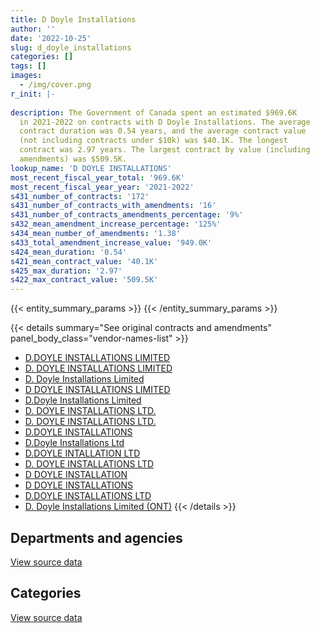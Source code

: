 ```yaml
---
title: D Doyle Installations
author: ''
date: '2022-10-25'
slug: d_doyle_installations
categories: []
tags: []
images:
  - /img/cover.png
r_init: |-
  
description: The Government of Canada spent an estimated $969.6K
  in 2021-2022 on contracts with D Doyle Installations. The average
  contract duration was 0.54 years, and the average contract value
  (not including contracts under $10k) was $40.1K. The longest
  contract was 2.97 years. The largest contract by value (including
  amendments) was $509.5K.
lookup_name: 'D DOYLE INSTALLATIONS'
most_recent_fiscal_year_total: '969.6K'
most_recent_fiscal_year_year: '2021-2022'
s431_number_of_contracts: '172'
s431_number_of_contracts_with_amendments: '16'
s431_number_of_contracts_amendments_percentage: '9%'
s432_mean_amendment_increase_percentage: '125%'
s434_mean_number_of_amendments: '1.38'
s433_total_amendment_increase_value: '949.0K'
s424_mean_duration: '0.54'
s421_mean_contract_value: '40.1K'
s425_max_duration: '2.97'
s422_max_contract_value: '509.5K'
---
```


<script src="/rmarkdown-libs/htmlwidgets/htmlwidgets.js"></script>
<link href="/rmarkdown-libs/datatables-css/datatables-crosstalk.css" rel="stylesheet" />
<script src="/rmarkdown-libs/datatables-binding/datatables.js"></script>
<script src="/rmarkdown-libs/jquery/jquery-3.6.0.min.js"></script>
<link href="/rmarkdown-libs/dt-core-bootstrap/css/dataTables.bootstrap.min.css" rel="stylesheet" />
<link href="/rmarkdown-libs/dt-core-bootstrap/css/dataTables.bootstrap.extra.css" rel="stylesheet" />
<script src="/rmarkdown-libs/dt-core-bootstrap/js/jquery.dataTables.min.js"></script>
<script src="/rmarkdown-libs/dt-core-bootstrap/js/dataTables.bootstrap.min.js"></script>
<link href="/rmarkdown-libs/crosstalk/css/crosstalk.min.css" rel="stylesheet" />
<script src="/rmarkdown-libs/crosstalk/js/crosstalk.min.js"></script>
<script src="/rmarkdown-libs/htmlwidgets/htmlwidgets.js"></script>
<link href="/rmarkdown-libs/datatables-css/datatables-crosstalk.css" rel="stylesheet" />
<script src="/rmarkdown-libs/datatables-binding/datatables.js"></script>
<script src="/rmarkdown-libs/jquery/jquery-3.6.0.min.js"></script>
<link href="/rmarkdown-libs/dt-core-bootstrap/css/dataTables.bootstrap.min.css" rel="stylesheet" />
<link href="/rmarkdown-libs/dt-core-bootstrap/css/dataTables.bootstrap.extra.css" rel="stylesheet" />
<script src="/rmarkdown-libs/dt-core-bootstrap/js/jquery.dataTables.min.js"></script>
<script src="/rmarkdown-libs/dt-core-bootstrap/js/dataTables.bootstrap.min.js"></script>
<link href="/rmarkdown-libs/crosstalk/css/crosstalk.min.css" rel="stylesheet" />
<script src="/rmarkdown-libs/crosstalk/js/crosstalk.min.js"></script>

{{< entity_summary_params >}}
{{< /entity_summary_params >}}

{{< details summary="See original contracts and amendments" panel_body_class="vendor-names-list" >}}
- [D.DOYLE INSTALLATIONS LIMITED](https://search.open.canada.ca/en/ct/?sort=contract_value_f%20desc&page=1&search_text=%22D.DOYLE%20INSTALLATIONS%20LIMITED%22)
- [D. DOYLE INSTALLATIONS LIMITED](https://search.open.canada.ca/en/ct/?sort=contract_value_f%20desc&page=1&search_text=%22D.%20DOYLE%20INSTALLATIONS%20LIMITED%22)
- [D. Doyle Installations Limited](https://search.open.canada.ca/en/ct/?sort=contract_value_f%20desc&page=1&search_text=%22D.%20Doyle%20Installations%20Limited%22)
- [D DOYLE INSTALLATIONS LIMITED](https://search.open.canada.ca/en/ct/?sort=contract_value_f%20desc&page=1&search_text=%22D%20DOYLE%20INSTALLATIONS%20LIMITED%22)
- [D.Doyle Installations Limited](https://search.open.canada.ca/en/ct/?sort=contract_value_f%20desc&page=1&search_text=%22D.Doyle%20Installations%20Limited%22)
- [D. DOYLE INSTALLATIONS LTD.](https://search.open.canada.ca/en/ct/?sort=contract_value_f%20desc&page=1&search_text=%22D.%20DOYLE%20INSTALLATIONS%20LTD.%22)
- [D. DOYLE INSTALLATIONS LTD.](https://search.open.canada.ca/en/ct/?sort=contract_value_f%20desc&page=1&search_text=%22D.%20DOYLE%20%20INSTALLATIONS%20LTD.%22)
- [D.DOYLE INSTALLATIONS](https://search.open.canada.ca/en/ct/?sort=contract_value_f%20desc&page=1&search_text=%22D.DOYLE%20INSTALLATIONS%22)
- [D.Doyle Installations Ltd](https://search.open.canada.ca/en/ct/?sort=contract_value_f%20desc&page=1&search_text=%22D.Doyle%20Installations%20Ltd%22)
- [D.DOYLE INTALLATION LTD](https://search.open.canada.ca/en/ct/?sort=contract_value_f%20desc&page=1&search_text=%22D.DOYLE%20INTALLATION%20LTD%22)
- [D. DOYLE INSTALLATIONS LTD](https://search.open.canada.ca/en/ct/?sort=contract_value_f%20desc&page=1&search_text=%22D.%20DOYLE%20INSTALLATIONS%20LTD%22)
- [D DOYLE INSTALLATION](https://search.open.canada.ca/en/ct/?sort=contract_value_f%20desc&page=1&search_text=%22D%20DOYLE%20INSTALLATION%22)
- [D DOYLE INSTALLATIONS](https://search.open.canada.ca/en/ct/?sort=contract_value_f%20desc&page=1&search_text=%22D%20DOYLE%20INSTALLATIONS%22)
- [D.DOYLE INSTALLATIONS LTD](https://search.open.canada.ca/en/ct/?sort=contract_value_f%20desc&page=1&search_text=%22D.DOYLE%20INSTALLATIONS%20LTD%22)
- [D. Doyle Installations Limited (ONT)](https://search.open.canada.ca/en/ct/?sort=contract_value_f%20desc&page=1&search_text=%22D.%20Doyle%20Installations%20Limited%20%20%28ONT%29%22)
{{< /details >}}

## Departments and agencies

<div id="htmlwidget-1" style="width:100%;height:auto;" class="datatables html-widget"></div>
<script type="application/json" data-for="htmlwidget-1">{"x":{"style":"bootstrap","filter":"none","vertical":false,"data":[["<a href=\"/departments/cic/\">Immigration, Refugees and Citizenship Canada<\/a>","<a href=\"/departments/cra-arc/\">Canada Revenue Agency<\/a>","<a href=\"/departments/csc-scc/\">Correctional Service of Canada<\/a>","<a href=\"/departments/dnd-mdn/\">National Defence<\/a>","<a href=\"/departments/ec/\">Environment and Climate Change Canada<\/a>","<a href=\"/departments/esdc-edsc/\">Employment and Social Development Canada<\/a>","<a href=\"/departments/irb-cisr/\">Immigration and Refugee Board of Canada<\/a>","<a href=\"/departments/osfi-bsif/\">Office of the Superintendent of Financial Institutions Canada<\/a>","<a href=\"/departments/pc/\">Parks Canada<\/a>","<a href=\"/departments/pwgsc-tpsgc/\">Public Services and Procurement Canada<\/a>","<a href=\"/departments/statcan/\">Statistics Canada<\/a>"],[null,47896.69,403288.53,null,64623.5,null,null,null,null,1188545.61,null],[34175.61,11062.19,412422.7,null,64800.55,null,81454.67,76632.83,56216.04,485559.43,null],[null,null,698421.66,17782.92,45200,468527.83,null,50718.17,67508.34,372209.86,null],[null,null,290432.2,null,33719.71,395814.91,null,23865.6,null,189337.55,36468.94]],"container":"<table class=\"table table-striped table-hover row-border order-column display\">\n  <thead>\n    <tr>\n      <th>Department<\/th>\n      <th>2018-2019<\/th>\n      <th>2019-2020<\/th>\n      <th>2020-2021<\/th>\n      <th>2021-2022<\/th>\n    <\/tr>\n  <\/thead>\n<\/table>","options":{"order":[[4,"desc"]],"pageLength":10,"autoWidth":true,"columnDefs":[{"targets":1,"render":"function(data, type, row, meta) {\n    return type !== 'display' ? data : DTWidget.formatCurrency(data, \"$\", 2, 3, \",\", \".\", true, null);\n  }"},{"targets":2,"render":"function(data, type, row, meta) {\n    return type !== 'display' ? data : DTWidget.formatCurrency(data, \"$\", 2, 3, \",\", \".\", true, null);\n  }"},{"targets":3,"render":"function(data, type, row, meta) {\n    return type !== 'display' ? data : DTWidget.formatCurrency(data, \"$\", 2, 3, \",\", \".\", true, null);\n  }"},{"targets":4,"render":"function(data, type, row, meta) {\n    return type !== 'display' ? data : DTWidget.formatCurrency(data, \"$\", 2, 3, \",\", \".\", true, null);\n  }"},{"width":"16%","targets":[1,2,3,4]},{"className":"dt-right","targets":[1,2,3,4]}],"orderClasses":false}},"evals":["options.columnDefs.0.render","options.columnDefs.1.render","options.columnDefs.2.render","options.columnDefs.3.render"],"jsHooks":[]}</script>
<p class="text-right">
<a href="https://github.com/GoC-Spending/contracts-data/tree/main/data/out/vendors/d_doyle_installations/summary_by_fiscal_year_by_department.csv" class="source-data-link btn btn-link">View source data</a>
</p>

## Categories

<div id="htmlwidget-2" style="width:100%;height:auto;" class="datatables html-widget"></div>
<script type="application/json" data-for="htmlwidget-2">{"x":{"style":"bootstrap","filter":"none","vertical":false,"data":[["<a href=\"/categories/facilities_and_construction/\">Facilities and construction<\/a>","<a href=\"/categories/office_management/\">Office management<\/a>","<a href=\"/categories/professional_services/\">Professional services<\/a>","<a href=\"/categories/transportation_and_logistics/\">Transportation and logistics<\/a>","<a href=\"/categories/industrial_products_and_services/\">Industrial products and services<\/a>"],[22696.56,null,643227.05,957648.27,80782.46],[30441.69,81454.67,788219.15,322208.51,null],[17782.92,193738.5,1170665.08,338182.29,null],[null,211434.36,568867,189337.55,null]],"container":"<table class=\"table table-striped table-hover row-border order-column display\">\n  <thead>\n    <tr>\n      <th>Category<\/th>\n      <th>2018-2019<\/th>\n      <th>2019-2020<\/th>\n      <th>2020-2021<\/th>\n      <th>2021-2022<\/th>\n    <\/tr>\n  <\/thead>\n<\/table>","options":{"order":[[4,"desc"]],"dom":"t","pageLength":30,"autoWidth":true,"columnDefs":[{"targets":1,"render":"function(data, type, row, meta) {\n    return type !== 'display' ? data : DTWidget.formatCurrency(data, \"$\", 2, 3, \",\", \".\", true, null);\n  }"},{"targets":2,"render":"function(data, type, row, meta) {\n    return type !== 'display' ? data : DTWidget.formatCurrency(data, \"$\", 2, 3, \",\", \".\", true, null);\n  }"},{"targets":3,"render":"function(data, type, row, meta) {\n    return type !== 'display' ? data : DTWidget.formatCurrency(data, \"$\", 2, 3, \",\", \".\", true, null);\n  }"},{"targets":4,"render":"function(data, type, row, meta) {\n    return type !== 'display' ? data : DTWidget.formatCurrency(data, \"$\", 2, 3, \",\", \".\", true, null);\n  }"},{"width":"16%","targets":[1,2,3,4]},{"className":"dt-right","targets":[1,2,3,4]}],"orderClasses":false,"lengthMenu":[10,25,30,50,100]}},"evals":["options.columnDefs.0.render","options.columnDefs.1.render","options.columnDefs.2.render","options.columnDefs.3.render"],"jsHooks":[]}</script>
<p class="text-right">
<a href="https://github.com/GoC-Spending/contracts-data/tree/main/data/out/vendors/d_doyle_installations/summary_by_fiscal_year_by_category.csv" class="source-data-link btn btn-link">View source data</a>
</p>
